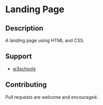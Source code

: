 # Landing Page

##   Description

A landing page using HTML and CSS.
## Support
* [w3schools](https://www.w3schools.com/)


## Contributing
Pull requests are welcome and encouraged. 
